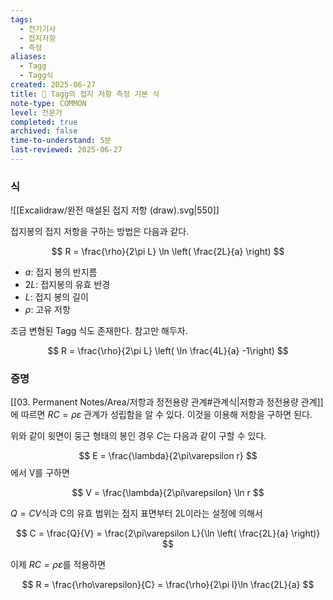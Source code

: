 ```yaml
---
tags:
  - 전기기사
  - 접지저항
  - 측정
aliases:
  - Tagg
  - Tagg식
created: 2025-06-27
title: 📝 Tagg의 접지 저항 측정 기본 식
note-type: COMMON
level: 전문가
completed: true
archived: false
time-to-understand: 5분
last-reviewed: 2025-06-27
---
```



### 식
![[Excalidraw/완전 매설된 접지 저항 (draw).svg|550]]

접지봉의 접지 저항을 구하는 방법은 다음과 같다.

$$
R = \frac{\rho}{2\pi L} \ln \left( \frac{2L}{a} \right)
$$

- $a$: 접지 봉의 반지름
- $2L$: 접지봉의 유효 반경
- $L$: 접지 봉의 길이
- $\rho$: 고유 저항


조금 변형된 Tagg 식도 존재한다. 참고만 해두자.

$$
R = \frac{\rho}{2\pi L} \left( \ln \frac{4L}{a} -1\right)
$$

### 증명
[[03. Permanent Notes/Area/저항과 정전용량 관계#관계식|저항과 정전용량 관계]]에 따르면 $RC = \rho \varepsilon$ 관계가 성립함을 알 수 있다. 이것을 이용해 저항을 구하면 된다.

위와 같이 윗면이 둥근 형태의 봉인 경우 $C$는 다음과 같이 구할 수 있다.

$$
E = \frac{\lambda}{2\pi\varepsilon r}
$$
에서 V를 구하면

$$
V = \frac{\lambda}{2\pi\varepsilon} \ln r
$$

$Q = CV$식과 C의 유효 범위는 접지 표면부터 2L이라는 설정에 의해서 

$$
C = \frac{Q}{V} = \frac{2\pi\varepsilon L}{\ln \left( \frac{2L}{a} \right)}
$$

이제 $RC = \rho\varepsilon$를 적용하면

$$
R = \frac{\rho\varepsilon}{C} = \frac{\rho}{2\pi l}\ln \frac{2L}{a} 
$$



